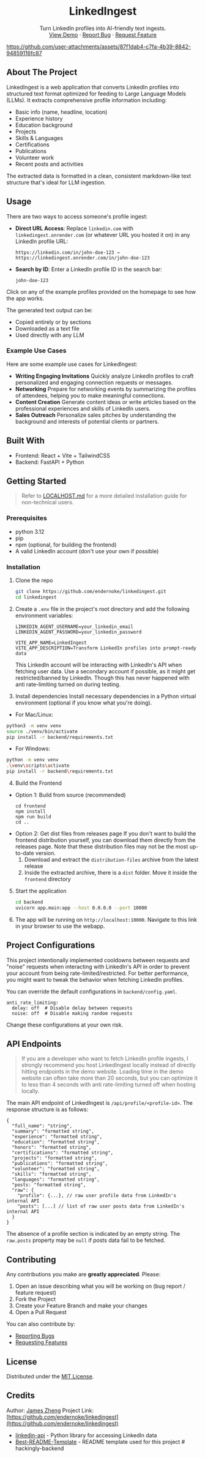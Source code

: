 <div align="center">
  <h1 align="center">LinkedIngest</h1>

  <p align="center">
    Turn LinkedIn profiles into AI-friendly text ingests.
    <br />
    <a href="https://linkedingest.onrender.com">View Demo</a>
    ·
    <a href="https://github.com/endernoke/linkedingest/issues/new?template=bug_report.md">Report Bug</a>
    ·
    <a href="https://github.com/endernoke/linkedingest/issues/new?template=feature_request.md">Request Feature</a>
  </p>
</div>


https://github.com/user-attachments/assets/87f1dab4-c7fa-4b39-8842-94859116fc87


## About The Project

LinkedIngest is a web application that converts LinkedIn profiles into structured text format optimized for feeding to Large Language Models (LLMs). It extracts comprehensive profile information including:
- Basic info (name, headline, location)
- Experience history
- Education background
- Projects
- Skills & Languages
- Certifications
- Publications
- Volunteer work
- Recent posts and activities

The extracted data is formatted in a clean, consistent markdown-like text structure that's ideal for LLM ingestion.

## Usage

There are two ways to access someone's profile ingest:
- **Direct URL Access**: Replace `linkedin.com` with `linkedingest.onrender.com` (or whatever URL you hosted it on) in any LinkedIn profile URL:
   ```
   https://linkedin.com/in/john-doe-123 → https://linkedingest.onrender.com/in/john-doe-123
   ```

- **Search by ID**: Enter a LinkedIn profile ID in the search bar:
   ```
   john-doe-123
   ```

Click on any of the example profiles provided on the homepage to see how the app works.

The generated text output can be:
- Copied entirely or by sections
- Downloaded as a text file
- Used directly with any LLM

### Example Use Cases

Here are some example use cases for LinkedIngest:

- **Writing Engaging Invitations**
  Quickly analyze LinkedIn profiles to craft personalized and engaging connection requests or messages.
- **Networking**
  Prepare for networking events by summarizing the profiles of attendees, helping you to make meaningful connections.
- **Content Creation**
  Generate content ideas or write articles based on the professional experiences and skills of LinkedIn users.
- **Sales Outreach**
  Personalize sales pitches by understanding the background and interests of potential clients or partners.

## Built With

* Frontend: React + Vite + TailwindCSS
* Backend: FastAPI + Python

## Getting Started

> Refer to [LOCALHOST.md](LOCALHOST.md) for a more detailed installation guide for non-technical users.

### Prerequisites

* python 3.12
* pip
* npm (optional, for building the frontend)
* A valid LinkedIn account (don't use your own if possible)

### Installation

1. Clone the repo
   ```sh
   git clone https://github.com/endernoke/linkedingest.git
   cd linkedingest
   ```

2. Create a `.env` file in the project's root directory and add the following environment variables:
   ```env
   LINKEDIN_AGENT_USERNAME=your_linkedin_email
   LINKEDIN_AGENT_PASSWORD=your_linkedin_password
   
   VITE_APP_NAME=LinkedIngest
   VITE_APP_DESCRIPTION=Transform LinkedIn profiles into prompt-ready data
   ```
   This LinkedIn account will be interacting with LinkedIn's API when fetching user data. Use a secondary account if possible, as it might get restricted/banned by LinkedIn. Though this has never happened with anti rate-limiting turned on during testing.


3. Install dependencies
  Install necessary dependencies in a Python virtual environment (optional if you know what you're doing).
  - For Mac/Linux:
   ```sh
   python3 -m venv venv
   source ./venv/bin/activate
   pip install -r backend/requirements.txt
   ```
  - For Windows:
   ```sh
   python -m venv venv
   .\venv\scripts\activate
   pip install -r backend\requirements.txt
   ```

4. Build the Frontend
  - Option 1: Build from source (recommended)
    ```
    cd frontend
    npm install
    npm run build
    cd ..
    ```
  - Option 2: Get dist files from releases page
    If you don't want to build the frontend distribution yourself, you can download them directly from the releases page. Note that these distribution files may not be the most up-to-date version.
    1. Download and extract the `distribution-files` archive from the latest release
    2. Inside the extracted archive, there is a `dist` folder. Move it inside the `frontend` directory

5. Start the application
   ```sh
   cd backend
   uvicorn app.main:app --host 0.0.0.0 --port 10000
   ```

6. The app will be running on `http://localhost:10000`. Navigate to this link in your browser to use the webapp.

## Project Configurations

This project intentionally implemented cooldowns between requests and "noise" requests when interacting with LinkedIn's API in order to prevent your account from being rate-limited/restricted. For better performance, you might want to tweak the behavior when fetching LinkedIn profiles.

You can override the default configurations in `backend/config.yaml`.
```
anti_rate_limiting:
  delay: off  # Disable delay between requests
  noise: off  # Disable making random requests
```
Change these configurations at your own risk.

## API Endpoints

> If  you are a developer who want to fetch LinkedIn profile ingests, I strongly recommend you host LinkedIngest locally instead of directly hitting endpoints in the demo website. Loading time in the demo website can often take more than 20 seconds, but you can optimize it to less than 4 seconds with anti rate-limiting turned off when hosting locally.

The main API endpoint of LinkedIngest is `/api/profile/<profile-id>`. The response structure is as follows:
```
{
  "full_name": "string",
  "summary": "formatted string",
  "experience": "formatted string",
  "education": "formatted string",
  "honors": "formatted string",
  "certifications": "formatted string",
  "projects": "formatted string",
  "publications": "formatted string",
  "volunteer": "formatted string",
  "skills": "formatted string",
  "languages": "formatted string",
  "posts: "formatted string",
  "raw": {
    "profile": {...}, // raw user profile data from LinkedIn's internal API
    "posts": [...] // list of raw user posts data from LinkedIn's internal API
  }
}
```
The absence of a profile section is indicated by an empty string. The `raw.posts` property may be `null` if posts data fail to be fetched.


## Contributing

Any contributions you make are **greatly appreciated**. Please:

1. Open an issue describing what you will be working on (bug report / feature request)
2. Fork the Project
3. Create your Feature Branch and make your changes
4. Open a Pull Request

You can also contribute by:
- [Reporting Bugs](https://github.com/endernoke/linkedingest/issues/new?template=bug_report.md)
- [Requesting Features](https://github.com/endernoke/linkedingest/issues/new?template=feature_request.md)

## License

Distributed under the [MIT License](LICENSE).

## Credits

Author: [James Zheng](https://linkedin.com/in/james-zheng-zi)
Project Link: [https://github.com/endernoke/linkedingest](https://github.com/endernoke/linkedingest)

* [linkedin-api](https://github.com/tomquirk/linkedin-api) - Python library for accessing LinkedIn data
* [Best-README-Template](https://github.com/othneildrew/Best-README-Template) - README template used for this project
#   h a c k i n g l y - b a c k e n d  
 